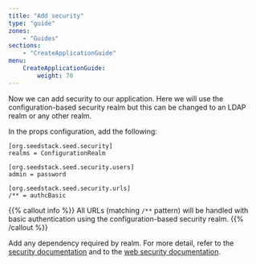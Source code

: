 ```yaml
---
title: "Add security"
type: "guide"
zones:
    - "Guides"
sections:
    - "CreateApplicationGuide"
menu:
    CreateApplicationGuide:
        weight: 70
---
```


Now we can add security to our application. Here we will use the configuration-based security realm but this can be
changed to an LDAP realm or any other realm.

In the props configuration, add the following:

    [org.seedstack.seed.security]
    realms = ConfigurationRealm
    
    [org.seedstack.seed.security.users]
    admin = password
    
    [org.seedstack.seed.security.urls]
    /** = authcBasic

{{% callout info %}}
All URLs (matching `/**` pattern) will be handled with basic authentication using the configuration-based security realm. 
{{% /callout %}}

Add any dependency required by realm. For more detail, refer to the [security documentation](/docs/seed/manual/security) 
and to the [web security documentation](/docs/seed/manual/web/security).

